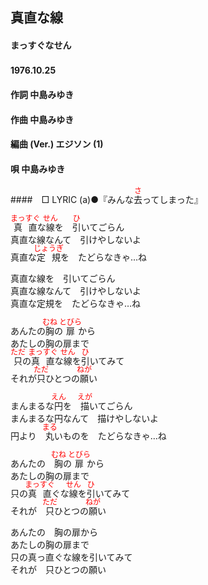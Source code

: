<style type="text/css">
	ruby{
	    ruby-position: over;
	}
	ruby > rt{font-size: 12px;color:red;}
	p{font:16px;font-size: '楷体'}
</style>
## 真直な線
#### まっすぐなせん
#### 1976.10.25　　


#### 作詞        中島みゆき
#### 作曲        中島みゆき
#### 編曲 (Ver.) エジソン (1)
#### 唄          中島みゆき
####　□ LYRIC (a)●『みんな<ruby><rb>去</rb><rp>(</rp><rt>さ</rt><rp>)</rp></ruby>ってしまった』


<ruby><rb>真直</rb><rp>(</rp><rt>まっすぐ</rt><rp>)</rp></ruby>な<ruby><rb>線</rb><rp>(</rp><rt>せん</rt><rp>)</rp></ruby>を　<ruby><rb>引</rb><rp>(</rp><rt>ひ</rt><rp>)</rp></ruby>いてごらん  
真直な線なんて　引けやしないよ  
真直な<ruby><rb>定規</rb><rp>(</rp><rt>じょうぎ</rt><rp>)</rp></ruby>を　たどらなきゃ…ね  

真直な線を　引いてごらん  
真直な線なんて　引けやしないよ  
真直な定規を　たどらなきゃ…ね

あんたの<ruby><rb>胸</rb><rp>(</rp><rt>むね</rt><rp>)</rp></ruby>の<ruby><rb>扉</rb><rp>(</rp><rt>とびら</rt><rp>)</rp></ruby>から  
あたしの胸の扉まで  
<ruby><rb>只</rb><rp>(</rp><rt>ただ</rt><rp>)</rp></ruby>の<ruby><rb>真直</rb><rp>(</rp><rt>まっすぐ</rt><rp>)</rp></ruby>な<ruby><rb>線</rb><rp>(</rp><rt>せん</rt><rp>)</rp></ruby>を<ruby><rb>引</rb><rp>(</rp><rt>ひ</rt><rp>)</rp></ruby>いてみて  
それが<ruby><rb>只</rb><rp>(</rp><rt>ただ</rt><rp>)</rp></ruby>ひとつの<ruby><rb>願</rb><rp>(</rp><rt>ねが</rt><rp>)</rp></ruby>い


まんまるな<ruby><rb>円</rb><rp>(</rp><rt>えん</rt><rp>)</rp></ruby>を　<ruby><rb>描</rb><rp>(</rp><rt>えが</rt><rp>)</rp></ruby>いてごらん  
まんまるな円なんて　描けやしないよ  
円より　<ruby><rb>丸</rb><rp>(</rp><rt>まる</rt><rp>)</rp></ruby>いものを　たどらなきゃ…ね  

あんたの　<ruby><rb>胸</rb><rp>(</rp><rt>むね</rt><rp>)</rp></ruby>の<ruby><rb>扉</rb><rp>(</rp><rt>とびら</rt><rp>)</rp></ruby>から  
あたしの胸の扉まで  
只の<ruby><rb>真直</rb><rp>(</rp><rt>まっすぐ</rt><rp>)</rp></ruby>ぐな<ruby><rb>線</rb><rp>(</rp><rt>せん</rt><rp>)</rp></ruby>を<ruby><rb>引</rb><rp>(</rp><rt>ひ</rt><rp>)</rp></ruby>いてみて  
それが　<ruby><rb>只</rb><rp>(</rp><rt>ただ</rt><rp>)</rp></ruby>ひとつの<ruby><rb>願</rb><rp>(</rp><rt>ねが</rt><rp>)</rp></ruby>い  

あんたの　胸の扉から  
あたしの胸の扉まで  
只の真っ直ぐな線を引いてみて  
それが　只ひとつの願い
